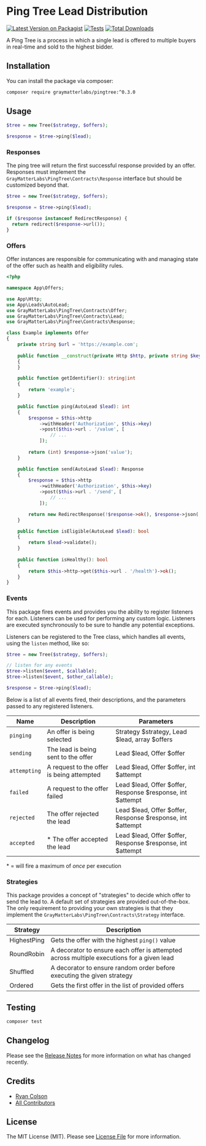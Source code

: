 # Ping Tree Lead Distribution

[![Latest Version on Packagist](https://img.shields.io/packagist/v/graymatterlabs/pingtree.svg?style=flat-square)](https://packagist.org/packages/graymatterlabs/pingtree)
[![Tests](https://github.com/graymatterlabs/pingtree/actions/workflows/run-tests.yml/badge.svg?branch=master)](https://github.com/graymatterlabs/pingtree/actions/workflows/run-tests.yml)
[![Total Downloads](https://img.shields.io/packagist/dt/graymatterlabs/pingtree.svg?style=flat-square)](https://packagist.org/packages/graymatterlabs/pingtree)

A Ping Tree is a process in which a single lead is offered to multiple buyers in real-time and sold to the highest bidder.

## Installation

You can install the package via composer:

```bash
composer require graymatterlabs/pingtree:^0.3.0
```

## Usage

```php
$tree = new Tree($strategy, $offers);

$response = $tree->ping($lead);
```

### Responses
The ping tree will return the first successful response provided by an offer. Responses must implement the `GrayMatterLabs\PingTree\Contracts\Response` interface but should be customized beyond that.

```php
$tree = new Tree($strategy, $offers);

$response = $tree->ping($lead);

if ($response instanceof RedirectResponse) {
  return redirect($response->url());
}
```

### Offers
Offer instances are responsible for communicating with and managing state of the offer such as health and eligibility rules.

```php
<?php

namespace App\Offers;

use App\Http;
use App\Leads\AutoLead;
use GrayMatterLabs\PingTree\Contracts\Offer;
use GrayMatterLabs\PingTree\Contracts\Lead;
use GrayMatterLabs\PingTree\Contracts\Response;

class Example implements Offer
{
    private string $url = 'https://example.com';
    
    public function __construct(private Http $http, private string $key)
    {
    }

    public function getIdentifier(): string|int
    {
        return 'example';
    }

    public function ping(AutoLead $lead): int
    {
        $response = $this->http
            ->withHeader('Authorization', $this->key)
            ->post($this->url . '/value', [
                // ...
            ]);
        
        return (int) $response->json('value');
    }

    public function send(AutoLead $lead): Response
    {
        $response = $this->http
            ->withHeader('Authorization', $this->key)
            ->post($this->url . '/send', [
                // ...
            ]);

        return new RedirectResponse(!$response->ok(), $response->json('accepted'), $response->json('url'));
    }

    public function isEligible(AutoLead $lead): bool
    {
        return $lead->validate();
    }
    
    public function isHealthy(): bool
    {
        return $this->http->get($this->url . '/health')->ok();
    }
}
```

### Events
This package fires events and provides you the ability to register listeners for each. Listeners can be used for performing any custom logic. Listeners are executed synchronously to be sure to handle any potential exceptions.

Listeners can be registered to the Tree class, which handles all events, using the `listen` method, like so:
```php
$tree = new Tree($strategy, $offers);

// listen for any events
$tree->listen($event, $callable);
$tree->listen($event, $other_callable);

$response = $tree->ping($lead);
```

Below is a list of all events fired, their descriptions, and the parameters passed to any registered listeners.

| Name         | Description                               | Parameters                                                 |
|--------------|-------------------------------------------|------------------------------------------------------------|
| `pinging`    | An offer is being selected                | Strategy $strategy, Lead $lead, array $offers              |
| `sending`    | The lead is being sent to the offer       | Lead $lead, Offer $offer                                   |
| `attempting` | A request to the offer is being attempted | Lead $lead, Offer $offer, int $attempt                     |
| `failed`     | A request to the offer failed             | Lead $lead, Offer $offer, Response $response, int $attempt |
| `rejected`   | The offer rejected the lead               | Lead $lead, Offer $offer, Response $response, int $attempt |
| `accepted`   | * The offer accepted the lead             | Lead $lead, Offer $offer, Response $response, int $attempt |

\* = will fire a maximum of *once* per execution

### Strategies
This package provides a concept of "strategies" to decide which offer to send the lead to. A default set of strategies are provided out-of-the-box. The only requirement to providing your own strategies is that they implement the `GrayMatterLabs\PingTree\Contracts\Strategy` interface.

| Strategy    | Description                                                                               |
|-------------|-------------------------------------------------------------------------------------------|
| HighestPing | Gets the offer with the highest `ping()` value                                            |
| RoundRobin  | A decorator to ensure each offer is attempted across multiple executions for a given lead |
| Shuffled    | A decorator to ensure random order before executing the given strategy                    |
| Ordered     | Gets the first offer in the list of provided offers                                       |

## Testing

```bash
composer test
```

## Changelog

Please see the [Release Notes](../../releases) for more information on what has changed recently.

## Credits

- [Ryan Colson](https://github.com/ryancco)
- [All Contributors](../../contributors)

## License

The MIT License (MIT). Please see [License File](LICENSE.md) for more information.
